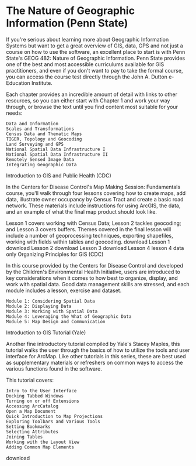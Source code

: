 # The Nature of Geographic Information (Penn State)

If you're serious about learning more about Geographic Information Systems but want to get a great overview of GIS, data, GPS and not just a course on how to use the software, an excellent place to start is with Penn State's GEOG 482: Nature of Geographic Information.  Penn State provides one of the best and most accessible curriculums available for GIS practitioners, and even if you don't want to pay to take the formal course, you can access the course test directly through the John A. Dutton e-Education Institute.    

Each chapter provides an incredible amount of detail with links to other resources, so you can either start with Chapter 1 and work your way through, or browse the text until you find content most suitable for your needs:

    Data and Information
    Scales and Transformations
    Census Data and Thematic Maps
    TIGER, Topology and Geocoding
    Land Surveying and GPS
    National Spatial Data Infrastructure I
    National Spatial Data Infrastructure II
    Remotely Sensed Image Data
    Integrating Geographic Data

 
Introduction to GIS and Public Health (CDC)

In the Centers for Disease Control's Map Making Session: Fundamentals course, you'll walk through four lessons covering how to create maps, add data, illustrate owner occupancy by Census Tract and create a basic road network.  These materials include instructions for using ArcGIS, the data, and an example of what the final map product should look like.

Lesson 1 covers working with Census Data; Lesson 2 tackles geocoding; and Lesson 3 covers buffers. Themes covered in the final lesson will include a number of geoprocessing techniques, exporting shapefiles, working with fields within tables and geocoding.
download Lesson 1
download Lesson 2
download Lesson 3
download Lesson 4
lesson 4 data only
Organizing Principles for GIS (CDC)

In this course provided by the Centers for Disease Control and developed by the Children's Environmental Health Initiative, users are introduced to key considerations when it comes to how best to organize, display, and work with spatial data.  Good data management skills are stressed, and each module includes a lesson, exercise and dataset.

    Module 1: Considering Spatial Data 
    Module 2: Displaying Data
    Module 3: Working with Spatial Data
    Module 4: Leveraging the What of Geographic Data
    Module 5: Map Design and Communication

Introduction to GIS Tutorial (Yale)

Another fine introductory tutorial compiled by Yale's Stacey Maples, this tutorial walks the user through the basics of how to utilize the tools and user interface for ArcMap.  Like other tutorials in this series, these are best used as supplementary materials or refreshers on common ways to access the various functions found in the software.  

This tutorial covers:

    Intro to the User Interface
    Docking Tabbed Windows
    Turning on or off Extensions
    Accessing ArcCatalog
    Open a Map Document
    Quick Introduction to Map Projections
    Exploring Toolbars and Various Tools
    Setting Bookmarks
    Selecting Attributes
    Joining Tables
    Working with the Layout View
    Adding Common Map Elements

download 
